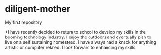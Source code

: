 # diligent-mother
My first repository

+I have recently decided to return to school to develop my skills in the booming technology industry. I enjoy the outdoors and eventually plan to live on a self sustaining homestead. I have always had a knack for anything artistic or computer related. I look forward to enhancing my skills.
